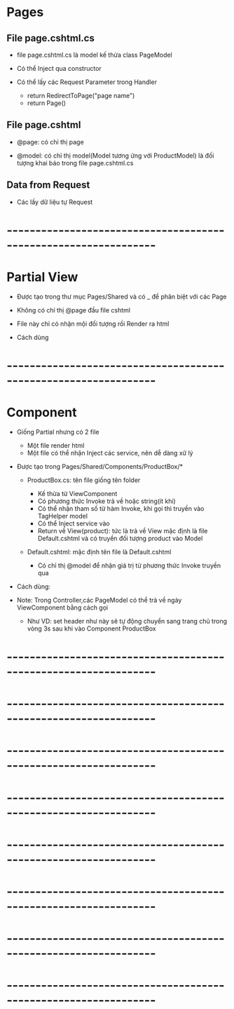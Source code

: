 # Pages
## File page.cshtml.cs
- file page.cshtml.cs là model kế thừa class PageModel
- Có thể Inject qua constructor
- Có thể lấy các Request Parameter  trong Handler 
    - return RedirectToPage("page name")       
    - return Page()

    <!-- 
        public class ProductModel : PageModel
        {
            private readonly IProductContext _context;

            public Product product;
            public ProductModel(IProductContext context)
            {
                _context = context;
            }

            public IActionResult OnGet()
            {
                var id = Convert.ToInt32(Request.RouteValues["id"].ToString());
                product = _context.GetById(id);

                if(product == null){
                    return RedirectToPage("Products");
                }
                return Page();
            }
        } 
    -->

## File page.cshtml
- @page: có chỉ thị page
- @model: có chỉ thị model(Model tương ứng với ProductModel) là đối  tượng khai báo trong file page.cshtml.cs

    <!-- 
        @page "/Product/{id}"
        @model Web11.Pages.ProductModel 
    -->

## Data from Request
- Các lấy dữ liệu tự Request
    <!-- 
        var data1 = Request.RouteValues["data1"];               // Lấy dữ liệu từ tham số Route
        var data2 = Request.Query["data2"];                     // Lấy dữ liệu từ query url
        var data3 = Request.Form["data3"];                      // Lấy dữ liệu của Form gửi đến
        var data4 = Request.Form.Files["data4"];                // Lấy dữ liệu files
    -->


# ----------------------------------------------------------------
# Partial View
- Được tạo trong thư mục Pages/Shared và có _ để  phân biệt với các Page
- Không có chỉ thị @page đầu file cshtml
- File này chỉ có nhận mội đối tượng rồi Render ra html
    <!-- @model Web11.Models.Product -->

- Cách dùng
    <partial name="_ProductItem" model="item"/>

    <!-- 
        @await Html.PartialAsync("_ProductItem", item) 
    -->

    <!-- 
        @{
            await Html.RenderPartialAsync("_ProductItem", item)
        } 
    -->

# ----------------------------------------------------------------
# Component
- Giống Partial nhưng có 2 file
    - Một file render html
    - Một file có thể nhận Inject các service, nên dễ dàng xữ lý
- Được tạo trong Pages/Shared/Components/ProductBox/*
    - ProductBox.cs: tên file giống tên folder
        - Kế thừa từ ViewComponent
        - Có phương thức Invoke trả về <IViewComponentResult> hoặc string(ít khi)
        - Có thể nhận tham số từ hàm Invoke, khi gọi thì truyền vào TagHelper model
        - Có thể Inject service vào
        - Return về View(product): tức là trả về View mặc định là file Default.cshtml và có truyền đối tượng product vào Model
        
        <!-- 
            public class ProductBox : ViewComponent
            {
                private readonly IProductContext _context;
                public ProductBox(IProductContext context)
                {
                    
                }

                public IViewComponentResult Invoke(Product product)
                {
                    return View(product);
                }
            } 
        -->

    - Default.cshtml: mặc định tên file là Default.cshtml
        - Có chỉ thị @model để nhận giá trị từ phương thức Invoke truyền qua
    
        <!-- @model Web11.Models.Product -->

- Cách dùng:
    <!-- 
        @await Component.InvokeAsync("ProductBox", product); 
    -->

- Note: Trong Controller,các PageModel có thể trả về ngày ViewComponent bằng cách gọi
    - Như VD: set header như này sẽ tự động chuyển sang trang chủ trong vòng 3s sau khi vào Component ProductBox
    <!-- 
        this.HttpContext.Response.Headers.Add("REFRESH","3;URL=/");
        return ViewComponent("ProductBox", product); 
    -->



# ----------------------------------------------------------------

# ----------------------------------------------------------------

# ----------------------------------------------------------------

# ----------------------------------------------------------------

# ----------------------------------------------------------------

# ----------------------------------------------------------------

# ----------------------------------------------------------------

# ----------------------------------------------------------------